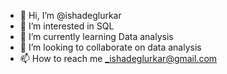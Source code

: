 - 👋 Hi, I’m @ishadeglurkar
- 👀 I’m interested in SQL
- 🌱 I’m currently learning Data analysis
- 💞️ I’m looking to collaborate on data analysis
- 📫 How to reach me _ishadeglurkar@gmail.com

<!---
ishadeglurkar/ishadeglurkar is a ✨ special ✨ repository because its `README.md` (this file) appears on your GitHub profile.
You can click the Preview link to take a look at your changes.
--->

